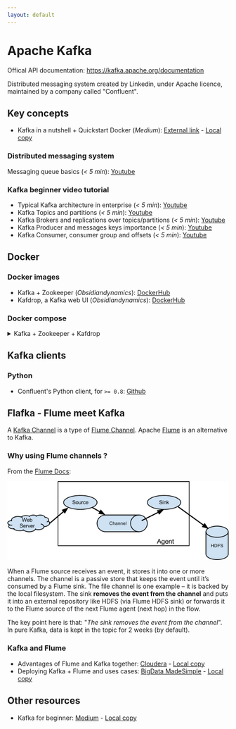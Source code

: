 ```yaml
---
layout: default
---
```


# Apache Kafka

Offical API documentation: https://kafka.apache.org/documentation

Distributed messaging system created by Linkedin, under Apache licence, maintained by a company called "Confluent".

## Key concepts

- Kafka in a nutshell + Quickstart Docker (*Medium*): [External link](https://medium.com/swlh/apache-kafka-in-a-nutshell-5782b01d9ffb) - [Local copy](https://static.joffreybvn.be/file/joffreybvn/articles/apache-kafka-in-a-nutshell.html)

### Distributed messaging system
Messaging queue basics (*< 5 min*): [Youtube](https://www.youtube.com/watch?v=sfQwMu0SCT8)

### Kafka beginner video tutorial

- Typical Kafka architecture in enterprise (*< 5 min*): [Youtube](https://youtu.be/_-hhNqAlvKk)
- Kafka Topics and partitions (*< 5 min*): [Youtube](https://youtu.be/wwSePGvYcNE)
- Kafka Brokers and replications over topics/partitions (*< 5 min*): [Youtube](https://youtu.be/ZOU7PJWZU9w)
- Kafka Producer and messages keys importance (*< 5 min*): [Youtube](https://youtu.be/lh_tjm0yPz4)
- Kafka Consumer, consumer group and offsets (*< 5 min*): [Youtube](https://youtu.be/lAdG16KaHLs)

## Docker 

### Docker images
- Kafka + Zookeeper (*Obsidiandynamics*): [DockerHub](https://hub.docker.com/r/obsidiandynamics/kafka)
- Kafdrop, a Kafka web UI (*Obsidiandynamics*): [DockerHub](https://hub.docker.com/r/obsidiandynamics/kafdrop)


### Docker compose

<details>
<summary>Kafka + Zookeeper + Kafdrop</summary>

```text
version: "2"
services:
  kafdrop:
    image: obsidiandynamics/kafdrop
    restart: "no"
    ports:
      - "9000:9000"
    environment:
      KAFKA_BROKERCONNECT: "kafka:29092"
    depends_on:
      - "kafka"
  kafka:
    image: obsidiandynamics/kafka
    restart: "no"
    ports:
      - "2181:2181"
      - "9092:9092"
    environment:
      KAFKA_LISTENERS: "INTERNAL://:29092,EXTERNAL://:9092"
      KAFKA_ADVERTISED_LISTENERS: "INTERNAL://kafka:29092,EXTERNAL://localhost:9092"
      KAFKA_LISTENER_SECURITY_PROTOCOL_MAP: "INTERNAL:PLAINTEXT,EXTERNAL:PLAINTEXT"
      KAFKA_INTER_BROKER_LISTENER_NAME: "INTERNAL"
```
</details>


## Kafka clients

### Python
 - Confluent's Python client, for `>= 0.8`: [Github](https://github.com/confluentinc/confluent-kafka-python)

## Flafka - Flume meet Kafka

A [Kafka Channel](http://flume.apache.org/FlumeUserGuide.html#kafka-channel) is a type of [Flume Channel](http://flume.apache.org/FlumeUserGuide.html#flume-channels). Apache [Flume](https://flume.apache.org/) is an alternative to Kafka.

### Why using Flume channels ?

From the [Flume Docs](https://flume.apache.org/FlumeUserGuide.html#architecture):

![Flume](../assets/images/flume.png)

When a Flume source receives an event, it stores it into one or more channels. The channel is a passive store that keeps the event until it’s consumed by a Flume sink. The file channel is one example – it is backed by the local filesystem. The sink **removes the event from the channel** and puts it into an external repository like HDFS (via Flume HDFS sink) or forwards it to the Flume source of the next Flume agent (next hop) in the flow.

The key point here is that: "*The sink removes the event from the channel*". In pure Kafka, data is kept in the topic for 2 weeks (by default).

### Kafka and Flume

- Advantages of Flume and Kafka together: [Cloudera](https://blog.cloudera.com/flafka-apache-flume-meets-apache-kafka-for-event-processing/) - [Local copy](https://static.joffreybvn.be/file/joffreybvn/articles/flafka-apache-flume-meets-apache-kafka.html)
- Deploying Kafka + Flume and uses cases: [BigData MadeSimple](https://bigdata-madesimple.com/what-is-apache-flafka-how-to-use-it-with-flume-for-data-ingestion-tutorial/) - [Local copy](https://static.joffreybvn.be/file/joffreybvn/articles/what-is-apache-flafka-how-to-use-it-with-flume.html)

## Other resources

 - Kafka for beginner: [Medium](https://medium.com/@rinu.gour123/kafka-for-beginners-74ec101bc82d) - [Local copy](https://static.joffreybvn.be/file/joffreybvn/articles/kafka-for-beginners.html)


